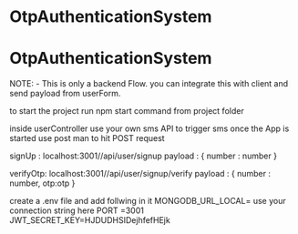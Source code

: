 # OtpAuthenticationSystem

# OtpAuthenticationSystem

 NOTE: -  This is only a backend Flow.
  you can integrate this with client and send payload from userForm.
  
to start the project run npm start command from project folder

inside userController  use your own sms API to trigger sms 
once the App is started use post man to hit POST request

signUp :   localhost:3001//api/user/signup
           payload : {
                number : number
           }
           
verifyOtp: localhost:3001//api/user/signup/verify
           payload : {
                number : number,
                otp:otp
           }
           
           
 create a .env file and add follwing in it
MONGODB_URL_LOCAL=   use your connection string here
PORT =3001
JWT_SECRET_KEY=HJDUDHSIDejhfefHEjk
